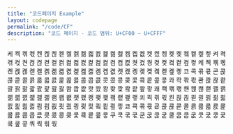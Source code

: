 ```yaml
---
title: "코드페이지 Example"
layout: codepage
permalink: "/code/CF"
description: "코드 페이지 - 코드 범위: U+CF00 ~ U+CFFF"
---
```


<span class="character">케</span>
<span class="character">켁</span>
<span class="character">켂</span>
<span class="character">켃</span>
<span class="character">켄</span>
<span class="character">켅</span>
<span class="character">켆</span>
<span class="character">켇</span>
<span class="character">켈</span>
<span class="character">켉</span>
<span class="character">켊</span>
<span class="character">켋</span>
<span class="character">켌</span>
<span class="character">켍</span>
<span class="character">켎</span>
<span class="character">켏</span>
<span class="character">켐</span>
<span class="character">켑</span>
<span class="character">켒</span>
<span class="character">켓</span>
<span class="character">켔</span>
<span class="character">켕</span>
<span class="character">켖</span>
<span class="character">켗</span>
<span class="character">켘</span>
<span class="character">켙</span>
<span class="character">켚</span>
<span class="character">켛</span>
<span class="character">켜</span>
<span class="character">켝</span>
<span class="character">켞</span>
<span class="character">켟</span>
<span class="character">켠</span>
<span class="character">켡</span>
<span class="character">켢</span>
<span class="character">켣</span>
<span class="character">켤</span>
<span class="character">켥</span>
<span class="character">켦</span>
<span class="character">켧</span>
<span class="character">켨</span>
<span class="character">켩</span>
<span class="character">켪</span>
<span class="character">켫</span>
<span class="character">켬</span>
<span class="character">켭</span>
<span class="character">켮</span>
<span class="character">켯</span>
<span class="character">켰</span>
<span class="character">켱</span>
<span class="character">켲</span>
<span class="character">켳</span>
<span class="character">켴</span>
<span class="character">켵</span>
<span class="character">켶</span>
<span class="character">켷</span>
<span class="character">켸</span>
<span class="character">켹</span>
<span class="character">켺</span>
<span class="character">켻</span>
<span class="character">켼</span>
<span class="character">켽</span>
<span class="character">켾</span>
<span class="character">켿</span>
<span class="character">콀</span>
<span class="character">콁</span>
<span class="character">콂</span>
<span class="character">콃</span>
<span class="character">콄</span>
<span class="character">콅</span>
<span class="character">콆</span>
<span class="character">콇</span>
<span class="character">콈</span>
<span class="character">콉</span>
<span class="character">콊</span>
<span class="character">콋</span>
<span class="character">콌</span>
<span class="character">콍</span>
<span class="character">콎</span>
<span class="character">콏</span>
<span class="character">콐</span>
<span class="character">콑</span>
<span class="character">콒</span>
<span class="character">콓</span>
<span class="character">코</span>
<span class="character">콕</span>
<span class="character">콖</span>
<span class="character">콗</span>
<span class="character">콘</span>
<span class="character">콙</span>
<span class="character">콚</span>
<span class="character">콛</span>
<span class="character">콜</span>
<span class="character">콝</span>
<span class="character">콞</span>
<span class="character">콟</span>
<span class="character">콠</span>
<span class="character">콡</span>
<span class="character">콢</span>
<span class="character">콣</span>
<span class="character">콤</span>
<span class="character">콥</span>
<span class="character">콦</span>
<span class="character">콧</span>
<span class="character">콨</span>
<span class="character">콩</span>
<span class="character">콪</span>
<span class="character">콫</span>
<span class="character">콬</span>
<span class="character">콭</span>
<span class="character">콮</span>
<span class="character">콯</span>
<span class="character">콰</span>
<span class="character">콱</span>
<span class="character">콲</span>
<span class="character">콳</span>
<span class="character">콴</span>
<span class="character">콵</span>
<span class="character">콶</span>
<span class="character">콷</span>
<span class="character">콸</span>
<span class="character">콹</span>
<span class="character">콺</span>
<span class="character">콻</span>
<span class="character">콼</span>
<span class="character">콽</span>
<span class="character">콾</span>
<span class="character">콿</span>
<span class="character">쾀</span>
<span class="character">쾁</span>
<span class="character">쾂</span>
<span class="character">쾃</span>
<span class="character">쾄</span>
<span class="character">쾅</span>
<span class="character">쾆</span>
<span class="character">쾇</span>
<span class="character">쾈</span>
<span class="character">쾉</span>
<span class="character">쾊</span>
<span class="character">쾋</span>
<span class="character">쾌</span>
<span class="character">쾍</span>
<span class="character">쾎</span>
<span class="character">쾏</span>
<span class="character">쾐</span>
<span class="character">쾑</span>
<span class="character">쾒</span>
<span class="character">쾓</span>
<span class="character">쾔</span>
<span class="character">쾕</span>
<span class="character">쾖</span>
<span class="character">쾗</span>
<span class="character">쾘</span>
<span class="character">쾙</span>
<span class="character">쾚</span>
<span class="character">쾛</span>
<span class="character">쾜</span>
<span class="character">쾝</span>
<span class="character">쾞</span>
<span class="character">쾟</span>
<span class="character">쾠</span>
<span class="character">쾡</span>
<span class="character">쾢</span>
<span class="character">쾣</span>
<span class="character">쾤</span>
<span class="character">쾥</span>
<span class="character">쾦</span>
<span class="character">쾧</span>
<span class="character">쾨</span>
<span class="character">쾩</span>
<span class="character">쾪</span>
<span class="character">쾫</span>
<span class="character">쾬</span>
<span class="character">쾭</span>
<span class="character">쾮</span>
<span class="character">쾯</span>
<span class="character">쾰</span>
<span class="character">쾱</span>
<span class="character">쾲</span>
<span class="character">쾳</span>
<span class="character">쾴</span>
<span class="character">쾵</span>
<span class="character">쾶</span>
<span class="character">쾷</span>
<span class="character">쾸</span>
<span class="character">쾹</span>
<span class="character">쾺</span>
<span class="character">쾻</span>
<span class="character">쾼</span>
<span class="character">쾽</span>
<span class="character">쾾</span>
<span class="character">쾿</span>
<span class="character">쿀</span>
<span class="character">쿁</span>
<span class="character">쿂</span>
<span class="character">쿃</span>
<span class="character">쿄</span>
<span class="character">쿅</span>
<span class="character">쿆</span>
<span class="character">쿇</span>
<span class="character">쿈</span>
<span class="character">쿉</span>
<span class="character">쿊</span>
<span class="character">쿋</span>
<span class="character">쿌</span>
<span class="character">쿍</span>
<span class="character">쿎</span>
<span class="character">쿏</span>
<span class="character">쿐</span>
<span class="character">쿑</span>
<span class="character">쿒</span>
<span class="character">쿓</span>
<span class="character">쿔</span>
<span class="character">쿕</span>
<span class="character">쿖</span>
<span class="character">쿗</span>
<span class="character">쿘</span>
<span class="character">쿙</span>
<span class="character">쿚</span>
<span class="character">쿛</span>
<span class="character">쿜</span>
<span class="character">쿝</span>
<span class="character">쿞</span>
<span class="character">쿟</span>
<span class="character">쿠</span>
<span class="character">쿡</span>
<span class="character">쿢</span>
<span class="character">쿣</span>
<span class="character">쿤</span>
<span class="character">쿥</span>
<span class="character">쿦</span>
<span class="character">쿧</span>
<span class="character">쿨</span>
<span class="code tofu"></span>
<span class="code tofu"></span>
<span class="code tofu"></span>
<span class="code tofu"></span>
<span class="code tofu"></span>
<span class="code tofu"></span>
<span class="code tofu"></span>
<span class="character">쿰</span>
<span class="character">쿱</span>
<span class="character">쿲</span>
<span class="character">쿳</span>
<span class="character">쿴</span>
<span class="character">쿵</span>
<span class="character">쿶</span>
<span class="code tofu"></span>
<span class="character">쿸</span>
<span class="code tofu"></span>
<span class="character">쿺</span>
<span class="character">쿻</span>
<span class="character">쿼</span>
<span class="character">쿽</span>
<span class="character">쿾</span>
<span class="character">쿿</span>